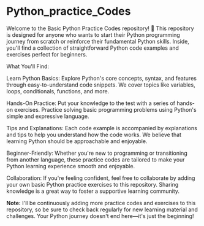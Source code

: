 # Python_practice_Codes
Welcome to the Basic Python Practice Codes repository! 🐍  This repository is designed for anyone who wants to start their Python programming journey from scratch or reinforce their fundamental Python skills. Inside, you'll find a collection of straightforward Python code examples and exercises perfect for beginners.

What You'll Find:

Learn Python Basics: Explore Python's core concepts, syntax, and features through easy-to-understand code snippets. We cover topics like variables, loops, conditionals, functions, and more.

Hands-On Practice: Put your knowledge to the test with a series of hands-on exercises. Practice solving basic programming problems using Python's simple and expressive language.

Tips and Explanations: Each code example is accompanied by explanations and tips to help you understand how the code works. We believe that learning Python should be approachable and enjoyable.

Beginner-Friendly: Whether you're new to programming or transitioning from another language, these practice codes are tailored to make your Python learning experience smooth and enjoyable.

Collaboration: If you're feeling confident, feel free to collaborate by adding your own basic Python practice exercises to this repository. Sharing knowledge is a great way to foster a supportive learning community.

**Note:** I'll be continuously adding more practice codes and exercises to this repository, so be sure to check back regularly for new learning material and challenges. Your Python journey doesn't end here—it's just the beginning!

